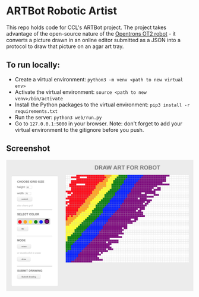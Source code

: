 # ARTBot Robotic Artist
This repo holds code for CCL's ARTBot project. The project takes advantage of the open-source nature of
the [Opentrons OT2 robot](https://www.opentrons.com) - it converts a picture drawn in an online editor submitted
as a JSON into a protocol to draw that picture on an agar art tray.

## To run locally:
- Create a virtual environment: ```python3 -m venv <path to new virtual env> ```
- Activate the virtual environment: ```source <path to new venv>/bin/activate```
- Install the Python packages to the virtual environment: ```pip3 install -r requirements.txt```
- Run the server: ```python3 web/run.py```
- Go to ```127.0.0.1:5000``` in your browser.
Note: don't forget to add your virtual environment to the gitignore before you push.

## Screenshot
![ARTBot Screenshot](/ARTBotScreenShot.png?raw=true "ARTBot Screenshot")
